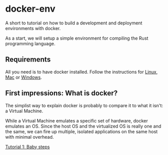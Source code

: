 # docker-env
A short to tutorial on how to build a development and deployment environments with docker. 

As a start, we will setup a simple environment for compiling the Rust programming language. 

## Requirements
All you need is to have docker installed. Follow the instructions for [Linux](https://docs.docker.com/install/linux/docker-ce/ubuntu/), [Mac](https://docs.docker.com/docker-for-mac/install/) or [Windows](https://docs.docker.com/docker-for-windows/install/). 

## First impressions: What is docker? 

The simplist way to explain docker is probably to compare it to what it isn't: a Virtual Machine. 

While a Virtual Machine emulates a specific set of hardware, docker emulates an OS. Since the host OS and the virtualized OS is really one and the same, we can fire up multiple, isolated applications on the same host with minimal overhead. 

[Tutorial 1: Baby steps](tut1/babysteps.md)
